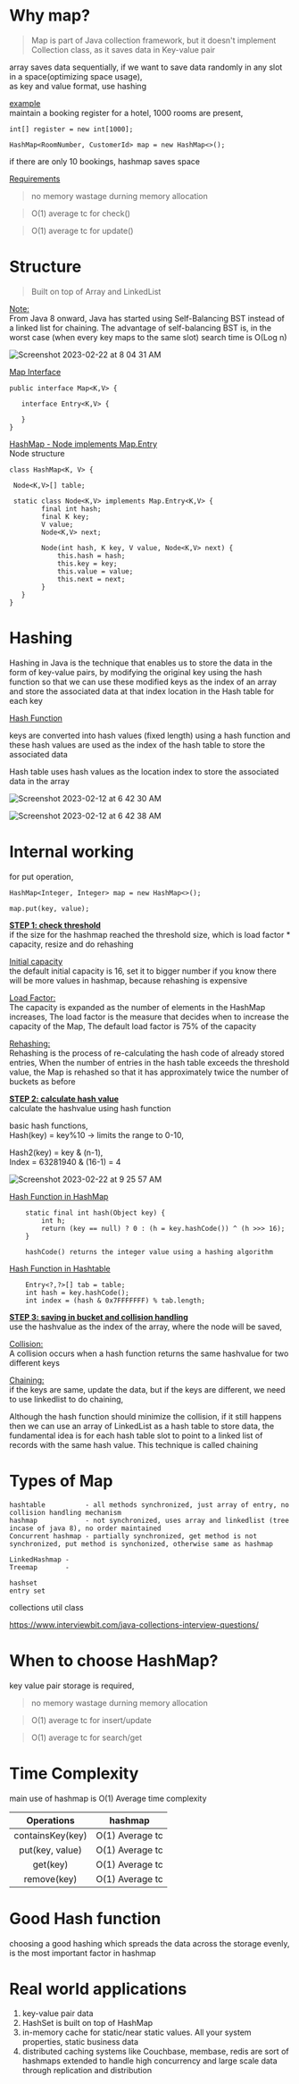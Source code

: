 # Why map?

> Map is part of Java collection framework, but it doesn't implement Collection class, as it saves data in Key-value pair   

array saves data sequentially, if we want to save data randomly in any slot in a space(optimizing space usage),   
as key and value format, use hashing

<ins>example</ins>    
maintain a booking register for a hotel, 1000 rooms are present,  

```
int[] register = new int[1000]; 

HashMap<RoomNumber, CustomerId> map = new HashMap<>();
```

if there are only 10 bookings, hashmap saves space  

<ins>Requirements</ins>    
> no memory wastage durning memory allocation

> O(1) average tc for check()

> O(1) average tc for update()

# Structure

> Built on top of Array and LinkedList      

<ins>Note:</ins>     
From Java 8 onward, Java has started using Self-Balancing BST instead of a linked list for chaining. The advantage of self-balancing BST is, in the worst case (when every key maps to the same slot) search time is O(Log n)    

![Screenshot 2023-02-22 at 8 04 31 AM](https://user-images.githubusercontent.com/16437905/220506430-d0527dfd-5471-4a24-a64d-a20e3eeebeef.png)


<ins>Map Interface</ins>  
```
public interface Map<K,V> {

   interface Entry<K,V> {
   
   }
}
```

<ins>HashMap - Node implements Map.Entry</ins>        
Node structure    
```
class HashMap<K, V> {

 Node<K,V>[] table;

 static class Node<K,V> implements Map.Entry<K,V> {
        final int hash;
        final K key;
        V value;
        Node<K,V> next;

        Node(int hash, K key, V value, Node<K,V> next) {
            this.hash = hash;
            this.key = key;
            this.value = value;
            this.next = next;
        }
   }
}
```

# Hashing

Hashing in Java is the technique that enables us to store the data in the form of key-value pairs, by modifying the original key using the hash function so that we can use these modified keys as the index of an array and store the associated data at that index location in the Hash table for each key

<ins>Hash Function</ins>    

keys are converted into hash values (fixed length) using a hash function and these hash values are used as the index of the hash table to store the associated data

Hash table uses hash values as the location index to store the associated data in the array

![Screenshot 2023-02-12 at 6 42 30 AM](https://user-images.githubusercontent.com/16437905/218287854-c8da66dc-7161-48fc-8ee4-a9d31e8f4ac5.png)

![Screenshot 2023-02-12 at 6 42 38 AM](https://user-images.githubusercontent.com/16437905/218287856-058f5d6f-290c-4f08-b9df-4d1eadfa6426.png)

# Internal working

for put operation, 

```
HashMap<Integer, Integer> map = new HashMap<>();

map.put(key, value);
```

**<ins>STEP 1: check threshold</ins>**            
if the size for the hashmap reached the threshold size, which is load factor * capacity, resize and do rehashing 

<ins>Initial capacity</ins>      
the default initial capacity is 16, set it to bigger number if you know there will be more values in hashmap, because rehashing is expensive    

<ins>Load Factor:</ins>        
The capacity is expanded as the number of elements in the HashMap increases, The load factor is the measure 
that decides when to increase the capacity of the Map, The default load factor is 75% of the capacity

<ins>Rehashing:</ins>            
Rehashing is the process of re-calculating the hash code of already stored entries, 
When the number of entries in the hash table exceeds the threshold value, the Map is rehashed so that it has 
approximately twice the number of buckets as before


**<ins>STEP 2: calculate hash value</ins>**      
calculate the hashvalue using hash function  

basic hash functions,    
Hash(key) = key%10 -> limits the range to 0-10,           

Hash2(key) = key & (n-1),     
Index = 63281940 & (16-1) = 4       

![Screenshot 2023-02-22 at 9 25 57 AM](https://user-images.githubusercontent.com/16437905/220518025-187097e0-2174-4350-8f54-8af1eff082ca.png)


<ins>Hash Function in HashMap</ins>             
```
    static final int hash(Object key) {
        int h;
        return (key == null) ? 0 : (h = key.hashCode()) ^ (h >>> 16);
    }
    
    hashCode() returns the integer value using a hashing algorithm
```

<ins>Hash Function in Hashtable</ins>             
```
    Entry<?,?>[] tab = table;
    int hash = key.hashCode();
    int index = (hash & 0x7FFFFFFF) % tab.length;
```
**<ins>STEP 3: saving in bucket and collision handling</ins>**        
use the hashvalue as the index of the array, where the node will be saved,     

<ins>Collision:</ins>            
A collision occurs when a hash function returns the same hashvalue for two different keys

<ins>Chaining:</ins>      
if the keys are same, update the data, but if the keys are different, we need to use linkedlist to do chaining,      
      
Although the hash function should minimize the collision, if it still happens then we can use 
an array of LinkedList as a hash table to store data, the fundamental idea is for each hash table 
slot to point to a linked list of records with the same hash value. This technique is called chaining


# Types of Map

```
hashtable          - all methods synchronized, just array of entry, no collision handling mechanism
hashmap            - not synchronized, uses array and linkedlist (tree incase of java 8), no order maintained
Concurrent hashmap - partially synchronized, get method is not synchronized, put method is synchonized, otherwise same as hashmap

LinkedHashmap - 
Treemap       -

hashset
entry set

```


collections util class

https://www.interviewbit.com/java-collections-interview-questions/

# When to choose HashMap?

key value pair storage is required, 

> no memory wastage durning memory allocation

> O(1) average tc for insert/update

> O(1) average tc for search/get


# Time Complexity

main use of hashmap is O(1) Average time complexity

| Operations | hashmap |
:---: | :---: |
containsKey(key)    | O(1) Average tc |
put(key, value)     | O(1) Average tc |
get(key)            | O(1) Average tc |
remove(key)         | O(1) Average tc |


# Good Hash function

choosing a good hashing which spreads the data across the storage evenly, is the most important factor in hashmap

# Real world applications
1. key-value pair data
2. HashSet is built on top of HashMap
3. in-memory cache for static/near static values. All your system properties, static business data
4. distributed caching systems like Couchbase, membase, redis are sort of hashmaps extended to handle high concurrency and large scale data through replication and distribution
